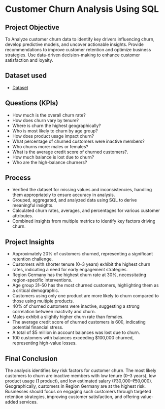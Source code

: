 # Customer Churn Analysis Using SQL
## Project Objective
To Analyze customer churn data to identify key drivers influencing churn, develop predictive models, and uncover actionable insights. Provide recommendations to improve customer retention and optimize business strategies. Use data-driven decision-making to enhance customer satisfaction and loyalty.

## Dataset used
- <a href="https://github.com/thecodingraj/Customer-Churn-Analysis/commit/6fbb0e1054081ddcadd080423b052a72dd964feb">Dataset</a>

## Questions (KPIs)
- How much is the overall churn rate?
- How does churn vary by tenure?
- Where is churn the highest geographically?
- Who is most likely to churn by age group?
- How does product usage impact churn?
- What percentage of churned customers were inactive members?
- Who churns more: males or females?
- What is the average credit score of churned customers?.
- How much balance is lost due to churn?
- Who are the high-balance churners?

## Process
- Verified the dataset for missing values and inconsistencies, handling them appropriately to ensure accuracy in analysis.
- Grouped, aggregated, and analyzed data using SQL to derive meaningful insights.
- Calculated churn rates, averages, and percentages for various customer attributes.
- Combined insights from multiple metrics to identify key factors driving churn.

## Project Insights
- Approximately 20% of customers churned, representing a significant retention challenge.
- Customers with shorter tenure (0–3 years) exhibit the highest churn rates, indicating a need for early engagement strategies.
- Region Germany has the highest churn rate at 30%, necessitating region-specific interventions.
- Age group 31–50 has the most churned customers, highlighting them as a critical demographic.
- Customers using only one product are more likely to churn compared to those using multiple products.
- 40% of churned customers were inactive, suggesting a strong correlation between inactivity and churn.
- Males exhibit a slightly higher churn rate than females.
- The average credit score of churned customers is 600, indicating potential financial stress.
- A total of $5 million in account balances was lost due to churn.
- 100 customers with balances exceeding $100,000 churned, representing high-value losses.

## Final Conclusion
The analysis identifies key risk factors for customer churn. The most likely customers to churn are inactive members with low tenure (0–3 years), low product usage (1 product), and low estimated salary (₹30,000–₹50,000). Geographically, customers in Region Germany are at the highest risk. Businesses should focus on engaging such customers through targeted retention strategies, improving customer satisfaction, and offering value-added services.

